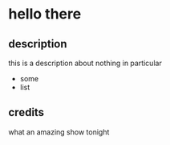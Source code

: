 # hello there

## description

this is a description about nothing in particular

- some
- list

## credits

what an amazing show tonight
